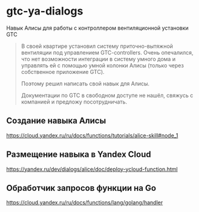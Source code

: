 # gtc-ya-dialogs
Навык Алисы для работы с контроллером вентиляционной установки GTC 

> В своей квартире установил систему приточно-вытяжной вентиляции под управлением GTC-controllers. Очень опечалился, что нет возможности интеграции в систему умного дома и управлять ей с помощью умной колонки Алисы (только через собственное приложение GTC).
> 
> Поэтому решил написать свой навык для Алисы.
>
> Документации по GTC в свободном доступе не нашёл, свяжусь с компанией и предложу посотрудничать.

## Создание навыка Алисы

https://cloud.yandex.ru/ru/docs/functions/tutorials/alice-skill#node_1

## Размещение навыка в Yandex Cloud
https://yandex.ru/dev/dialogs/alice/doc/deploy-ycloud-function.html

## Обработчик запросов функции на Go

https://cloud.yandex.ru/ru/docs/functions/lang/golang/handler